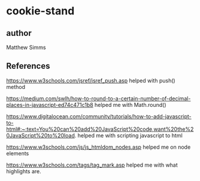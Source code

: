 # cookie-stand

## author 
Matthew Simms

## References

https://www.w3schools.com/jsref/jsref_push.asp helped with push() method

https://medium.com/swlh/how-to-round-to-a-certain-number-of-decimal-places-in-javascript-ed74c471c1b8 helped me with Math.round()

https://www.digitalocean.com/community/tutorials/how-to-add-javascript-to-html#:~:text=You%20can%20add%20JavaScript%20code,want%20the%20JavaScript%20to%20load. helped me with scripting javascript to html

https://www.w3schools.com/js/js_htmldom_nodes.asp helped me on node elements

https://www.w3schools.com/tags/tag_mark.asp helped me with what highlights are. 
